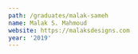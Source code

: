 ```yaml
---
path: /graduates/malak-sameh
name: Malak S. Mahmoud
website: https://malaksdesigns.com
year: '2019'
---
```

